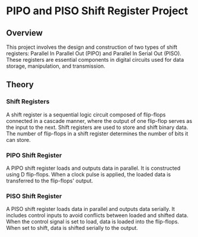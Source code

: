 # PIPO and PISO Shift Register Project

## Overview

This project involves the design and construction of two types of shift registers: Parallel In Parallel Out (PIPO) and Parallel In Serial Out (PISO). These registers are essential components in digital circuits used for data storage, manipulation, and transmission.

## Theory

### Shift Registers

A shift register is a sequential logic circuit composed of flip-flops connected in a cascade manner, where the output of one flip-flop serves as the input to the next. Shift registers are used to store and shift binary data. The number of flip-flops in a shift register determines the number of bits it can store.

### PIPO Shift Register

A PIPO shift register loads and outputs data in parallel. It is constructed using D flip-flops. When a clock pulse is applied, the loaded data is transferred to the flip-flops' output.

### PISO Shift Register

A PISO shift register loads data in parallel and outputs data serially. It includes control inputs to avoid conflicts between loaded and shifted data. When the control signal is set to load, data is loaded into the flip-flops. When set to shift, data is shifted serially to the output.

